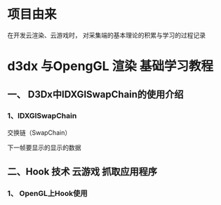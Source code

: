 # 项目由来 

 在开发云渲染、云游戏时， 对采集端的基本理论的积累与学习的过程记录


# d3dx 与OpengGL 渲染 基础学习教程

## 一、 D3Dx中IDXGISwapChain的使用介绍

### 1、IDXGISwapChain


交换链（SwapChain）

下一帧要显示的显示的数据


## 二、Hook 技术 云游戏   抓取应用程序

### 1、 OpenGL上Hook使用


  
